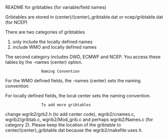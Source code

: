 README for gribtables (for variable/field names)

Gribtables are stored in (center)/(center)_gribtable.dat or ncep/gribtable.dat (for NCEP)

There are two categories of gribtables
  1) only include the locally defined names
  2) include WMO and locally defined names

The second category includes DWD, ECMWF and NCEP.  You access these
tables by the -names (center) option.

                    Naming Convention

For the WMO defined fields, the -names (center) sets the naming convention.

For locally defined fields, the local center sets the naming convention.


                    To add more gribtables


change wgrib2/grb2.h (to add center code), wgrib2/cnames.c, wgrib2/gribtab.c, wgrib2/Mod_grib.c 
and perhaps wgrib2/Names.c (for category 2).  Please keep the location of the gribtable
to center/(center)_gribtable.dat because the wgrib2/makefile uses it.

